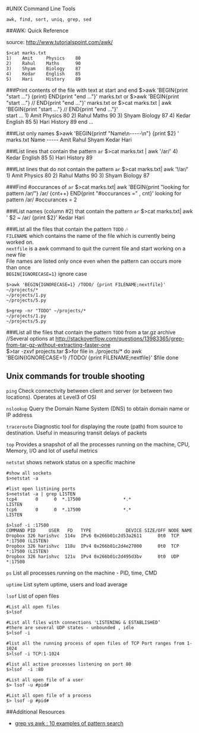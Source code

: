 #UNIX Command Line Tools

`awk, find, sort, uniq, grep, sed`


##AWK: Quick Reference

source: http://www.tutorialspoint.com/awk/

    $>cat marks.txt
    1)    Amit     Physics    80
    2)    Rahul    Maths      90
    3)    Shyam    Biology    87
    4)    Kedar    English    85
    5)    Hari     History    89
    
###Print contents of the file with text at start and end
    $>awk 'BEGIN{print "start ..."} {print} END{print "end ..."}' marks.txt
             or
    $>awk 'BEGIN{print "start ..."} // END{print "end ..."}' marks.txt
             or
    $>cat marks.txt | awk 'BEGIN{print "start ..."} // END{print "end ..."}'                  
    start ...
    1)    Amit     Physics    80
    2)    Rahul    Maths      90
    3)    Shyam    Biology    87
    4)    Kedar    English    85
    5)    Hari     History    89
    end ...    	

###List only names
    $>awk 'BEGIN{printf "Name\n-----\n"} {print $2} ' marks.txt
    Name
    -----
    Amit
    Rahul
    Shyam
    Kedar
    Hari

###List lines that contain the pattern `ar`
    $>cat marks.txt | awk '/ar/' 
    4)    Kedar    English    85
    5)    Hari     History    89

###List lines that do not contain the pattern `ar`
    $>cat marks.txt| awk '!/ar/'
    1)    Amit     Physics    80
    2)    Rahul    Maths      90
    3)    Shyam    Biology    87

###Find #occurances of `ar`
    $>cat marks.txt| awk 'BEGIN{print "looking for pattern /ar/"} /ar/ {cnt++} END{print "#occurances =" , cnt}'
    looking for pattern /ar/
    #occurances = 2

###List names (column #2) that contain the pattern `ar`
    $>cat marks.txt| awk  ' $2 ~ /ar/ {print $2}'
    Kedar
    Hari

###List all the files that contain the pattern `TODO` :notes:  
`FILENAME` which contains the name of the file which is currently being worked on.   
`nextfile` is a awk command to quit the current file and start working on a new file  
File names are listed only once even when the pattern can occurs more than once       
`BEGIN{IGNORECASE=1}` ignore case       

    $>awk 'BEGIN{IGNORECASE=1} /TODO/ {print FILENAME;nextfile}' ~/projects/*  
    ~/projects/1.py  
    ~/projects/5.py  

    $>grep -nr "TODO" ~/projects/*
    ~/projects/1.py  
    ~/projects/5.py  
  

###List all the files that contain the pattern `TODO`  from a tar.gz archive
//Several options at http://stackoverflow.com/questions/13983365/grep-from-tar-gz-without-extracting-faster-one     
    $>tar -zxvf projects.tar 
    $>for file in ./projects/*
        do
        awk 'BEGIN{IGNORECASE=1} /TODO/ {print FILENAME;nextfile}' $file
        done


## Unix commands for trouble shooting
```ping```  Check connectivity between client and server (or between two locations). Operates at Level3 of OSI  


```nslookup``` Query the Domain Name System (DNS) to obtain domain name or IP address  


```traceroute``` Diagnostic tool for displaying the route (path) from source to destination. Useful in measuring transit delays of packets  


```top```  Provides a snapshot of all the processes running on the machine, CPU, Memory, I/O and lot of useful metrics


```netstat``` shows network status on a specific machine
```
#show all sockets
$>netstat -a

#list open listining ports
$>netstat -a | grep LISTEN
tcp4       0      0  *.17500                *.*                    LISTEN     
tcp6       0      0  *.17500                *.*                    LISTEN 

$>lsof -i :17500
COMMAND PID     USER   FD   TYPE             DEVICE SIZE/OFF NODE NAME
Dropbox 326 harishvc  114u  IPv6 0x266b01c2d53a2611      0t0  TCP *:17500 (LISTEN)
Dropbox 326 harishvc  118u  IPv4 0x266b01c2d4e27000      0t0  TCP *:17500 (LISTEN)
Dropbox 326 harishvc  121u  IPv4 0x266b01c2d495d3bv      0t0  UDP *:17500
```



```ps``` List all processes running on the machine - PID, time, CMD

```uptime``` List sytem uptime, users and load average


```lsof``` List of open files
```
#List all open files
$>lsof 

#List all files with connections 'LISTENING & ESTABLISHED’
#there are several UDP states - unbounded , idle
$>lsof -i

#list all the running process of open files of TCP Port ranges from 1-1024
$>lsof -i TCP:1-1024

#list all active processes listening on port 80
$>lsof  -i :80

#List all open file of a user
$> lsof -u #pid#

#List all open file of a process
$> lsof -p #pid#
```

##Additional Resources
* [grep vs awk : 10 examples of pattern search](http://www.theunixschool.com/2012/09/grep-vs-awk-examples-for-pattern-search.html)

